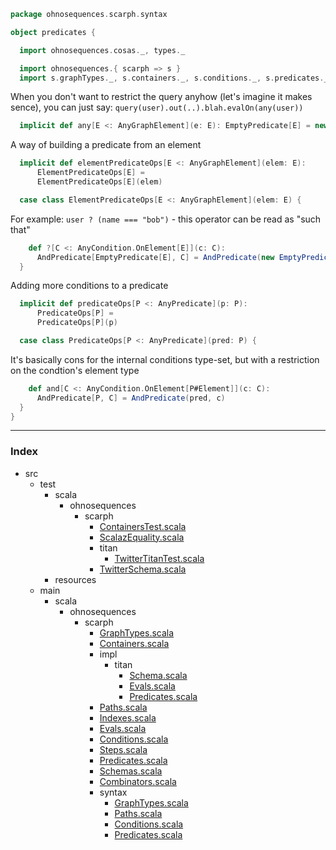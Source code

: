 
```scala
package ohnosequences.scarph.syntax

object predicates {

  import ohnosequences.cosas._, types._

  import ohnosequences.{ scarph => s }
  import s.graphTypes._, s.containers._, s.conditions._, s.predicates._
```

When you don't want to restrict the query anyhow (let's imagine it makes sence),
you can just say: `query(user).out(..).blah.evalOn(any(user))`

```scala
  implicit def any[E <: AnyGraphElement](e: E): EmptyPredicate[E] = new EmptyPredicate[E](e)
```

A way of building a predicate from an element

```scala
  implicit def elementPredicateOps[E <: AnyGraphElement](elem: E):
      ElementPredicateOps[E] = 
      ElementPredicateOps[E](elem)

  case class ElementPredicateOps[E <: AnyGraphElement](elem: E) {
```

For example: `user ? (name === "bob")` - this operator can be read as "such that"

```scala
    def ?[C <: AnyCondition.OnElement[E]](c: C): 
      AndPredicate[EmptyPredicate[E], C] = AndPredicate(new EmptyPredicate(elem), c)
  }
```

Adding more conditions to a predicate

```scala
  implicit def predicateOps[P <: AnyPredicate](p: P):
      PredicateOps[P] = 
      PredicateOps[P](p)

  case class PredicateOps[P <: AnyPredicate](pred: P) {
```

It's basically cons for the internal conditions type-set, 
but with a restriction on the condtion's element type

```scala
    def and[C <: AnyCondition.OnElement[P#Element]](c: C): 
      AndPredicate[P, C] = AndPredicate(pred, c)
  }
}


```


------

### Index

+ src
  + test
    + scala
      + ohnosequences
        + scarph
          + [ContainersTest.scala][test/scala/ohnosequences/scarph/ContainersTest.scala]
          + [ScalazEquality.scala][test/scala/ohnosequences/scarph/ScalazEquality.scala]
          + titan
            + [TwitterTitanTest.scala][test/scala/ohnosequences/scarph/titan/TwitterTitanTest.scala]
          + [TwitterSchema.scala][test/scala/ohnosequences/scarph/TwitterSchema.scala]
    + resources
  + main
    + scala
      + ohnosequences
        + scarph
          + [GraphTypes.scala][main/scala/ohnosequences/scarph/GraphTypes.scala]
          + [Containers.scala][main/scala/ohnosequences/scarph/Containers.scala]
          + impl
            + titan
              + [Schema.scala][main/scala/ohnosequences/scarph/impl/titan/Schema.scala]
              + [Evals.scala][main/scala/ohnosequences/scarph/impl/titan/Evals.scala]
              + [Predicates.scala][main/scala/ohnosequences/scarph/impl/titan/Predicates.scala]
          + [Paths.scala][main/scala/ohnosequences/scarph/Paths.scala]
          + [Indexes.scala][main/scala/ohnosequences/scarph/Indexes.scala]
          + [Evals.scala][main/scala/ohnosequences/scarph/Evals.scala]
          + [Conditions.scala][main/scala/ohnosequences/scarph/Conditions.scala]
          + [Steps.scala][main/scala/ohnosequences/scarph/Steps.scala]
          + [Predicates.scala][main/scala/ohnosequences/scarph/Predicates.scala]
          + [Schemas.scala][main/scala/ohnosequences/scarph/Schemas.scala]
          + [Combinators.scala][main/scala/ohnosequences/scarph/Combinators.scala]
          + syntax
            + [GraphTypes.scala][main/scala/ohnosequences/scarph/syntax/GraphTypes.scala]
            + [Paths.scala][main/scala/ohnosequences/scarph/syntax/Paths.scala]
            + [Conditions.scala][main/scala/ohnosequences/scarph/syntax/Conditions.scala]
            + [Predicates.scala][main/scala/ohnosequences/scarph/syntax/Predicates.scala]

[test/scala/ohnosequences/scarph/ContainersTest.scala]: ../../../../../test/scala/ohnosequences/scarph/ContainersTest.scala.md
[test/scala/ohnosequences/scarph/ScalazEquality.scala]: ../../../../../test/scala/ohnosequences/scarph/ScalazEquality.scala.md
[test/scala/ohnosequences/scarph/titan/TwitterTitanTest.scala]: ../../../../../test/scala/ohnosequences/scarph/titan/TwitterTitanTest.scala.md
[test/scala/ohnosequences/scarph/TwitterSchema.scala]: ../../../../../test/scala/ohnosequences/scarph/TwitterSchema.scala.md
[main/scala/ohnosequences/scarph/GraphTypes.scala]: ../GraphTypes.scala.md
[main/scala/ohnosequences/scarph/Containers.scala]: ../Containers.scala.md
[main/scala/ohnosequences/scarph/impl/titan/Schema.scala]: ../impl/titan/Schema.scala.md
[main/scala/ohnosequences/scarph/impl/titan/Evals.scala]: ../impl/titan/Evals.scala.md
[main/scala/ohnosequences/scarph/impl/titan/Predicates.scala]: ../impl/titan/Predicates.scala.md
[main/scala/ohnosequences/scarph/Paths.scala]: ../Paths.scala.md
[main/scala/ohnosequences/scarph/Indexes.scala]: ../Indexes.scala.md
[main/scala/ohnosequences/scarph/Evals.scala]: ../Evals.scala.md
[main/scala/ohnosequences/scarph/Conditions.scala]: ../Conditions.scala.md
[main/scala/ohnosequences/scarph/Steps.scala]: ../Steps.scala.md
[main/scala/ohnosequences/scarph/Predicates.scala]: ../Predicates.scala.md
[main/scala/ohnosequences/scarph/Schemas.scala]: ../Schemas.scala.md
[main/scala/ohnosequences/scarph/Combinators.scala]: ../Combinators.scala.md
[main/scala/ohnosequences/scarph/syntax/GraphTypes.scala]: GraphTypes.scala.md
[main/scala/ohnosequences/scarph/syntax/Paths.scala]: Paths.scala.md
[main/scala/ohnosequences/scarph/syntax/Conditions.scala]: Conditions.scala.md
[main/scala/ohnosequences/scarph/syntax/Predicates.scala]: Predicates.scala.md